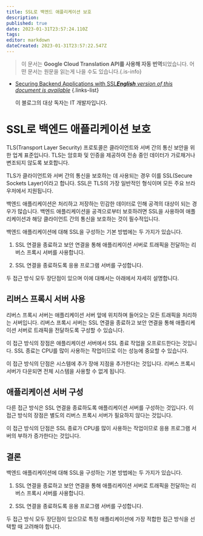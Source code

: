 ```yaml
---
title: SSL로 백엔드 애플리케이션 보호
description: 
published: true
date: 2023-01-31T23:57:24.110Z
tags: 
editor: markdown
dateCreated: 2023-01-31T23:57:22.547Z
---
```


> 이 문서는 **Google Cloud Translation API를 사용해 자동 번역**되었습니다.
어떤 문서는 원문을 읽는게 나을 수도 있습니다.{.is-info}

- [Securing Backend Applications with SSL***English** version of this document is available*](/en/Knowledge-base/Backend/securing-backend-applications-with-ssl)
{.links-list}


  이 블로그의 대상 독자는 IT 개발자입니다.

# SSL로 백엔드 애플리케이션 보호

TLS(Transport Layer Security) 프로토콜은 클라이언트와 서버 간의 통신 보안을 위한 업계 표준입니다. TLS는 암호화 및 인증을 제공하여 전송 중인 데이터가 가로채거나 변조되지 않도록 보호합니다.

TLS가 클라이언트와 서버 간의 통신을 보호하는 데 사용되는 경우 이를 SSL(Secure Sockets Layer)이라고 합니다. SSL은 TLS의 가장 일반적인 형식이며 모든 주요 브라우저에서 지원됩니다.

백엔드 애플리케이션은 처리하고 저장하는 민감한 데이터로 인해 공격의 대상이 되는 경우가 많습니다. 백엔드 애플리케이션을 공격으로부터 보호하려면 SSL을 사용하여 애플리케이션과 해당 클라이언트 간의 통신을 보호하는 것이 필수적입니다.

백엔드 애플리케이션에 대해 SSL을 구성하는 기본 방법에는 두 가지가 있습니다.

1. SSL 연결을 종료하고 보안 연결을 통해 애플리케이션 서버로 트래픽을 전달하는 리버스 프록시 서버를 사용합니다.

2. SSL 연결을 종료하도록 응용 프로그램 서버를 구성합니다.

두 접근 방식 모두 장단점이 있으며 이에 대해서는 아래에서 자세히 설명합니다.

## 리버스 프록시 서버 사용

리버스 프록시 서버는 애플리케이션 서버 앞에 위치하며 들어오는 모든 트래픽을 처리하는 서버입니다. 리버스 프록시 서버는 SSL 연결을 종료하고 보안 연결을 통해 애플리케이션 서버로 트래픽을 전달하도록 구성할 수 있습니다.

이 접근 방식의 장점은 애플리케이션 서버에서 SSL 종료 작업을 오프로드한다는 것입니다. SSL 종료는 CPU를 많이 사용하는 작업이므로 이는 성능에 중요할 수 있습니다.

이 접근 방식의 단점은 시스템에 추가 장애 지점을 추가한다는 것입니다. 리버스 프록시 서버가 다운되면 전체 시스템을 사용할 수 없게 됩니다.

## 애플리케이션 서버 구성

다른 접근 방식은 SSL 연결을 종료하도록 애플리케이션 서버를 구성하는 것입니다. 이 접근 방식의 장점은 별도의 리버스 프록시 서버가 필요하지 않다는 것입니다.

이 접근 방식의 단점은 SSL 종료가 CPU를 많이 사용하는 작업이므로 응용 프로그램 서버의 부하가 증가한다는 것입니다.

## 결론

백엔드 애플리케이션에 대해 SSL을 구성하는 기본 방법에는 두 가지가 있습니다.

1. SSL 연결을 종료하고 보안 연결을 통해 애플리케이션 서버로 트래픽을 전달하는 리버스 프록시 서버를 사용합니다.

2. SSL 연결을 종료하도록 응용 프로그램 서버를 구성합니다.

두 접근 방식 모두 장단점이 있으므로 특정 애플리케이션에 가장 적합한 접근 방식을 선택할 때 고려해야 합니다.